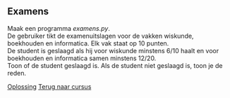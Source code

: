 ## Examens

Maak een programma _examens.py_.\
De gebruiker tikt de examenuitslagen voor de vakken wiskunde, boekhouden
en informatica. Elk vak staat op 10 punten.\
De student is geslaagd als hij voor wiskunde minstens 6/10 haalt en voor
boekhouden en informatica samen minstens 12/20.\
Toon of de student geslaagd is. Als de student niet geslaagd is, toon je
de reden.

[Oplossing](/oplossingen/examens.html)
[Terug naar cursus](/15_nesten.html)